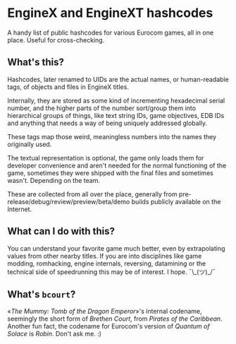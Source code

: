 # EngineX and EngineXT hashcodes
A handy list of public hashcodes for various Eurocom games, all in one place. Useful for cross-checking.

## What's this?
Hashcodes, later renamed to UIDs are the actual names, or human-readable tags, of objects and files in EngineX titles.

Internally, they are stored as some kind of incrementing hexadecimal serial number, and the higher parts of the number sort/group them into hierarchical groups of things, like text string IDs, game objectives, EDB IDs and anything that needs a way of being uniquely addressed globally.

These tags map those weird, meaningless numbers into the names they originally used.

The textual representation is optional, the game only loads them for developer convenience and aren't needed for the normal functioning of the game, sometimes they were shipped with the final files and sometimes wasn't. Depending on the team.

These are collected from all over the place, generally from pre-release/debug/review/preview/beta/demo builds publicly available on the Internet.

## What can I do with this?

You can understand your favorite game much better, even by extrapolating values from other nearby titles. If you are into disciplines like game modding, romhacking, engine internals, reversing, datamining or the technical side of speedrunning this may be of interest. I hope. ¯\\\_(ツ)_/¯

## What's `bcourt`?
«_The Mummy: Tomb of the Dragon Emperor_»'s internal codename, seemingly the short form of _Brethen Court_, from _Pirates of the Caribbean_. Another fun fact, the codename for Eurocom's version of _Quantum of Solace_ is _Robin_. Don't ask me. :)
